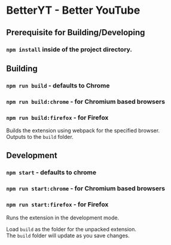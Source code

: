 # BetterYT - Better YouTube

## Prerequisite for Building/Developing
### `npm install` inside of the project directory.

## Building
### `npm run build` - defaults to Chrome
### `npm run build:chrome` - for Chromium based browsers
### `npm run build:firefox` - for Firefox

Builds the extension using webpack for the specified browser.\
Outputs to the `build` folder.

## Development
### `npm start` - defaults to chrome
### `npm run start:chrome` - for Chromium based browsers
### `npm run start:firefox` - for Firefox

Runs the extension in the development mode.

Load `build` as the folder for the unpacked extension.\
The `build` folder will update as you save changes.
